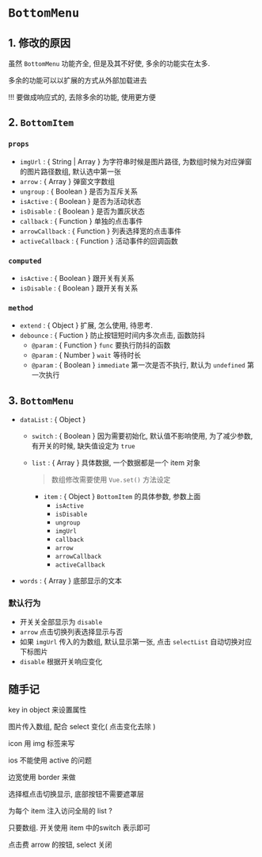 # `BottomMenu`

## 1. 修改的原因

虽然 `BottomMenu` 功能齐全, 但是及其不好使, 多余的功能实在太多. 

多余的功能可以以扩展的方式从外部加载进去



!!! 要做成响应式的, 去除多余的功能, 使用更方便



## 2. `BottomItem`

### `props`

+ `imgUrl` : { String | Array } 为字符串时候是图片路径, 为数组时候为对应弹窗的图片路径数组, 默认选中第一张
+ `arrow` : { Array } 弹窗文字数组
+ `ungroup` : { Boolean } 是否为互斥关系
+ `isActive` : { Boolean } 是否为活动状态
+ `isDisable` : { Boolean } 是否为置灰状态
+ `callback` : { Function } 单独的点击事件
+ `arrowCallback` : { Function } 列表选择宽的点击事件
+ `activeCallback` : { Function } 活动事件的回调函数

### `computed`

+ `isActive` : { Boolean } 跟开关有关系
+ `isDisable` : { Boolean } 跟开关有关系

### `method`

+ `extend` : { Object } 扩展, 怎么使用, 待思考. 
+ `debounce` : { Fuction }  防止按钮短时间内多次点击, 函数防抖
  + `@param` : { Function } `func` 要执行防抖的函数
  + `@param` : { Number } `wait` 等待时长
  + `@param` : { Boolean } `immediate` 第一次是否不执行, 默认为 `undefined` 第一次执行





## 3. `BottomMenu`

+  `dataList` : { Object }

   +  `switch` : { Boolean }   因为需要初始化, 默认值不影响使用, 为了减少参数, 有开关的时候, 缺失值设定为 `true`

   +  `list` : { Array } 具体数据, 一个数据都是一个 item 对象

      > 数组修改需要使用 `Vue.set()` 方法设定

      +  `item` : { Object } `BottomItem`  的具体参数, 参数上面
         +  `isActive`
         +  `isDisable`
         +  `ungroup`
         +  `imgUrl`
         +  `callback`
         +  `arrow`
         +  `arrowCallback`
         +  `activeCallback` 

+  `words` : { Array } 底部显示的文本




### 默认行为

+ 开关关全部显示为 `disable`
+ `arrow` 点击切换列表选择显示与否
+ 如果 `imgUrl` 传入的为数组, 默认显示第一张, 点击 `selectList` 自动切换对应下标图片
+ `disable` 根据开关响应变化




## 随手记

key in object 来设置属性

图片传入数组, 配合 select 变化( 点击变化去除 )

icon 用 img 标签来写 

ios 不能使用 active 的问题

边宽使用 border 来做

选择框点击切换显示, 底部按钮不需要遮罩层

为每个 item 注入访问全局的 list ?

只要数组. 开关使用 item 中的switch 表示即可

点击费 arrow 的按钮, select 关闭







